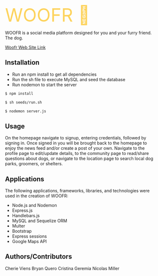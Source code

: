<span style="color:#FDD35D; font-size: 60px;">
WOOFR 🐾
</span>

WOOFR is a social media platform designed for you and your furry friend. The dog.

[Woofr Web Site Link](https://woofr2.herokuapp.com/)

## Installation

- Run an npm install to get all dependencies
- Run the sh file to execute MySQL and seed the database
- Run nodemon to start the server

```bash
$ npm install
```
```bash
$ sh seeds/run.sh
```
```bash
$ nodemon server.js
```
## Usage

On the homepage navigate to signup, entering credentials, followed by signing in. 
Once signed in you will be brought back to the homepage to enjoy the news feed and/or create a post of your own.
Navigate to the profile page to edit/update details, to the community page to read/share questions about dogs, or navigate to the location page to search local dog parks, groomers, or shelters.

## Applications 

The following applications, frameworks, libraries, and technologies were used in the creation of WOOFR:

- Node.js and Nodemon
- Express.js
- Handlebars.js
- MySQL and Sequelize ORM
- Multer
- Bootstrap
- Express sessions 
- Google Maps API

## Authors/Contributors

Cherie Viens
Bryan Quero
Cristina Geremia
Nicolas Miller







